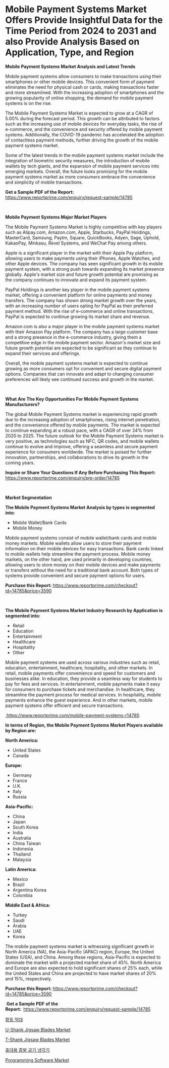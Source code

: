 <p><h1>Mobile Payment Systems Market Offers Provide Insightful Data for the Time Period from 2024 to 2031 and also Provide Analysis Based on Application, Type, and Region</h1></p><p><strong>Mobile Payment Systems Market Analysis and Latest Trends</strong></p>
<p><p>Mobile payment systems allow consumers to make transactions using their smartphones or other mobile devices. This convenient form of payment eliminates the need for physical cash or cards, making transactions faster and more streamlined. With the increasing adoption of smartphones and the growing popularity of online shopping, the demand for mobile payment systems is on the rise.</p><p>The Mobile Payment Systems Market is expected to grow at a CAGR of 5.00% during the forecast period. This growth can be attributed to factors such as the increasing use of mobile devices for everyday tasks, the rise of e-commerce, and the convenience and security offered by mobile payment systems. Additionally, the COVID-19 pandemic has accelerated the adoption of contactless payment methods, further driving the growth of the mobile payment systems market.</p><p>Some of the latest trends in the mobile payment systems market include the integration of biometric security measures, the introduction of mobile wallets by tech giants, and the expansion of mobile payment services into emerging markets. Overall, the future looks promising for the mobile payment systems market as more consumers embrace the convenience and simplicity of mobile transactions.</p></p>
<p><strong>Get a Sample PDF of the Report:&nbsp;</strong> <a href="https://www.reportprime.com/enquiry/request-sample/14785">https://www.reportprime.com/enquiry/request-sample/14785</a></p>
<p>&nbsp;</p>
<p><strong>Mobile Payment Systems Major Market Players</strong></p>
<p><p>The Mobile Payment Systems Market is highly competitive with key players such as Alipay.com, Amazon.com, Apple, Starbucks, PayPal Holdings, MasterCard, Samsung, Paytm, Square, QuickBooks, Adyen, Sage, Uphold, KakaoPay, Minkasu, Revel Systems, and WeChat Pay among others. </p><p>Apple is a significant player in the market with their Apple Pay platform, allowing users to make payments using their iPhones, Apple Watches, and other Apple devices. The company has seen significant growth in its mobile payment system, with a strong push towards expanding its market presence globally. Apple's market size and future growth potential are promising as the company continues to innovate and expand its payment system.</p><p>PayPal Holdings is another key player in the mobile payment systems market, offering a convenient platform for online payments and money transfers. The company has shown strong market growth over the years, with an increasing number of users opting for PayPal as their preferred payment method. With the rise of e-commerce and online transactions, PayPal is expected to continue growing its market share and revenue.</p><p>Amazon.com is also a major player in the mobile payment systems market with their Amazon Pay platform. The company has a large customer base and a strong presence in the e-commerce industry, giving them a competitive edge in the mobile payment sector. Amazon's market size and future growth potential are expected to be significant as they continue to expand their services and offerings.</p><p>Overall, the mobile payment systems market is expected to continue growing as more consumers opt for convenient and secure digital payment options. Companies that can innovate and adapt to changing consumer preferences will likely see continued success and growth in the market.</p></p>
<p>&nbsp;</p>
<p><strong>What Are The Key Opportunities For Mobile Payment Systems Manufacturers?</strong></p>
<p><p>The global Mobile Payment Systems market is experiencing rapid growth due to the increasing adoption of smartphones, rising internet penetration, and the convenience offered by mobile payments. The market is expected to continue expanding at a robust pace, with a CAGR of over 24% from 2020 to 2025. The future outlook for the Mobile Payment Systems market is very positive, as technologies such as NFC, QR codes, and mobile wallets continue to evolve and improve, offering a seamless and secure payment experience for consumers worldwide. The market is poised for further innovation, partnerships, and collaborations to drive its growth in the coming years.</p></p>
<p><strong>Inquire or Share Your Questions If Any Before Purchasing This Report:</strong> <a href="https://www.reportprime.com/enquiry/pre-order/14785">https://www.reportprime.com/enquiry/pre-order/14785</a></p>
<p>&nbsp;</p>
<p><strong>Market Segmentation</strong></p>
<p><strong>The Mobile Payment Systems Market Analysis by types is segmented into:</strong></p>
<p><ul><li>Mobile Wallet/Bank Cards</li><li>Mobile Money</li></ul></p>
<p><p>Mobile payment systems consist of mobile wallet/bank cards and mobile money markets. Mobile wallets allow users to store their payment information on their mobile devices for easy transactions. Bank cards linked to mobile wallets help streamline the payment process. Mobile money markets, on the other hand, are used primarily in developing countries, allowing users to store money on their mobile devices and make payments or transfers without the need for a traditional bank account. Both types of systems provide convenient and secure payment options for users.</p></p>
<p><strong>Purchase this Report:&nbsp;</strong><a href="https://www.reportprime.com/checkout?id=14785&price=3590">https://www.reportprime.com/checkout?id=14785&price=3590</a></p>
<p>&nbsp;</p>
<p><strong>The Mobile Payment Systems Market Industry Research by Application is segmented into:</strong></p>
<p><ul><li>Retail</li><li>Education</li><li>Entertainment</li><li>Healthcare</li><li>Hospitality</li><li>Other</li></ul></p>
<p><p>Mobile payment systems are used across various industries such as retail, education, entertainment, healthcare, hospitality, and other markets. In retail, mobile payments offer convenience and speed for customers and businesses alike. In education, they provide a seamless way for students to pay for fees and services. In entertainment, mobile payments make it easy for consumers to purchase tickets and merchandise. In healthcare, they streamline the payment process for medical services. In hospitality, mobile payments enhance the guest experience. And in other markets, mobile payment systems offer efficient and secure transactions.</p></p>
<p><a href="https://www.reportprime.com/mobile-payment-systems-r14785">&nbsp;https://www.reportprime.com/mobile-payment-systems-r14785</a></p>
<p><strong>In terms of Region, the Mobile Payment Systems Market Players available by Region are:</strong></p>
<p>
    <p> <strong> North America: </strong>
        <ul>
            <li>United States</li>
            <li>Canada</li>
        </ul>
        </p> 
    <p> <strong> Europe: </strong>
        <ul>
            <li>Germany</li>
            <li>France</li>
            <li>U.K.</li>
            <li>Italy</li>
            <li>Russia</li>
        </ul>
        </p> 
    <p> <strong> Asia-Pacific: </strong>
        <ul>
            <li>China</li>
            <li>Japan</li>
            <li>South Korea</li>
            <li>India</li>
            <li>Australia</li>
            <li>China Taiwan</li>
            <li>Indonesia</li>
            <li>Thailand</li>
            <li>Malaysia</li>
        </ul>
        </p> 
    <p> <strong> Latin America: </strong>
        <ul>
            <li>Mexico</li>
            <li>Brazil</li>
            <li>Argentina Korea</li>
            <li>Colombia</li>
        </ul>
        </p> 
    <p> <strong> Middle East & Africa: </strong>
        <ul>
            <li>Turkey</li>
            <li>Saudi</li>
            <li>Arabia</li>
            <li>UAE</li>
            <li>Korea</li>
        </ul>
    </p>
    </p>
<p><p>The mobile payment systems market is witnessing significant growth in North America (NA), the Asia-Pacific (APAC) region, Europe, the United States (USA), and China. Among these regions, Asia-Pacific is expected to dominate the market with a projected market share of 45%. North America and Europe are also expected to hold significant shares of 25% each, while the United States and China are projected to have market shares of 20% and 15%, respectively.</p></p>
<p><strong>Purchase this Report: </strong><a href="https://www.reportprime.com/checkout?id=14785&price=3590">https://www.reportprime.com/checkout?id=14785&price=3590</a></p>
<p>&nbsp;<strong>Get a Sample PDF of the Report:&nbsp;&nbsp;</strong><a href="https://www.reportprime.com/enquiry/request-sample/14785">https://www.reportprime.com/enquiry/request-sample/14785</a></p>
<p><strong></strong></p>
<p><p><a href="https://medium.com/@xiomaraborjasd54/%EA%B5%AC%EB%A6%AC-%EB%A7%89%EB%8C%80-%EC%8B%9C%EC%9E%A5-%EC%A0%84%EB%A7%9D-%EB%B0%8F-2024%EB%85%84%EB%B6%80%ED%84%B0-2031%EB%85%84%EA%B9%8C%EC%A7%80%EC%9D%98-%EC%98%88%EC%B8%A1-8e3cb6dfac26">황동 막대</a></p><p><a href="https://medium.com/@brennakessler/comprehensive-analysis-of-the-global-u-shank-jigsaw-blades-market-growth-trends-market-forecasts-5b797cb373d5">U-Shank Jigsaw Blades Market</a></p><p><a href="https://medium.com/@brennakessler/insights-into-the-t-shank-jigsaw-blades-industry-market-financial-status-market-size-and-revenue-7d0b9393d659">T-Shank Jigsaw Blades Market</a></p><p><a href="https://medium.com/@xiomaraborjasd54/%EC%9D%B4%EB%8F%99%EC%8B%9D-%EC%A6%9D%EB%B0%9C%EC%8B%9D-%EC%97%90%EC%96%B4-%EC%BF%A8%EB%9F%AC-%EC%8B%9C%EC%9E%A5-%EB%B3%B4%EA%B3%A0%EC%84%9C-%EC%A0%9C%ED%92%88-%EC%9C%A0%ED%98%95%EB%B3%84-%EC%9E%90%EB%8F%99-%EC%9D%B4%EB%8F%99%EC%8B%9D-%EC%A6%9D%EB%B0%9C%EC%8B%9D-%EC%97%90%EC%96%B4-%EC%BF%A8%EB%9F%AC-%EB%B0%98%EC%9E%90%EB%8F%99-%EC%9D%B4%EB%8F%99%EC%8B%9D-%EC%A6%9D%EB%B0%9C%EC%8B%9D-%EC%97%90%EC%96%B4-%EC%BF%A8%EB%9F%AC-%EC%B5%9C%EC%A2%85-%EC%82%AC%EC%9A%A9%EC%B2%98-%EC%83%81%EC%97%85%EC%9A%A9-%EA%B0%80%EC%A0%95%EC%9A%A9-%EB%B0%8F-%EC%A7%80%EC%97%AD%EB%B3%84-2024%EB%85%84-976e8d054d35">휴대용 증발 공기 냉각기</a></p><p><a href="https://github.com/bmorecock/Market-Research-Report-List-4/blob/main/programming-software-market.md">Programming Software Market</a></p></p>